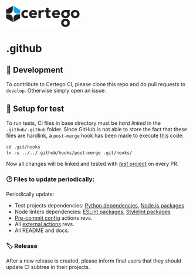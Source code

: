 <img src="Certego.png" alt="Certego" width="200" />

# .github 

## 🔧 Development
To contribute to Certego CI, please clone this repo and do  pull requests to `develop`.
Otherwise simply open an issue.

## 📖 Setup for test
To run tests, CI files in base directory must be *hard linked* in the `.github/.github` folder.
Since GitHub is not able to store the fact that these files are hardlink, a `post-merge` hook has been made to execute [this](.github/hooks/post-merge) code:
```
cd .git/hooks
ln -s ../../.github/hooks/post-merge .git/hooks/
```
Now all changes will be linked and tested with [*test* project](.github/test/) on every PR.


### 🕑 Files to update periodically:
Periodically update:
- Test projects dependencies: [Python dependencies](.github/test/python_test/packages.txt), [Node.js packages](.github/test/node_test/package.json)
- Node linters dependencies: [ESLint packages](configurations/node_linters/eslint/package.json), [Stylelint packages](configurations/node_linters/stylelint/package.json)
- [Pre-commit config](.pre-commit-config.yaml) actions revs.
- All [external actions](workflows/) revs.
- All README and docs.

### 🏷️ Release
After a new release is created, please inform final users that they should update CI subtree in their projects.

